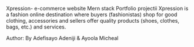 Xpression- e-commerce website Mern stack Portfolio projectii
Xpression is a fashion online destination where buyers (fashionistas) 
shop for good clothing, accessories and sellers offer quality products 
(shoes, clothes, bags, etc.) and services.

Author: 
By Adefisayo Adeniji & Ayoola Micheal
